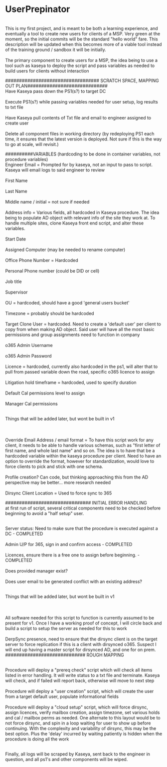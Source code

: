 # UserPrepinator
<br>This is my first project, and is meant to be both a learning experience, and eventually a tool to create new users for clients of a MSP. Very green at the moment, so the initial commits will be the standard "hello world" fare. This description will be updated when this becomes more of a viable tool instead of the training ground / sandbox it will be initially.<br/>
<br>The primary component to create users for a MSP, the idea being to use a tool such as kaseya to deploy the script and pass variables as needed to build users for clients without interaction<br/>



################################## SCRATCH SPACE, MAPPING OUT PLAN#############################
<br>Have Kaseya pass down the PS1(s?) to target DC<br/>
<br>Execute PS1(s?) while passing variables needed for user setup, log results to txt file<br/>
<br>Have Kaseya pull contents of Txt file and email to engineer assigned to create user<br/>
<br>Delete all component files in working directory (by redeploying PS1 each time, it ensures that the latest version is deployed. Not sure if this is the way to go at scale, will revisit.)<br/>


##########VARIABLES (hardcoding to be done in container variables, not procedure variables)
<br>Engineer Email = Prompted for by kaseya, not an input to pass to script. Kaseya will email logs to said engineer to review<br/>
<br>First Name<br/>
<br>Last Name<br/>
<br>Middle name / initial = not sure if needed<br/>
<br>Address info = Various fields, all hardcoded in Kaseya procedure. The idea being to populate AD object with relevant info of the site they work at. To handle multiple sites, clone Kaseya front end script, and alter these variables. <br/>
<br>Start Date<br/>
<br>Assigned Computer (may be needed to rename computer)<br/>
<br>Office Phone Number = Hardcoded<br/>
<br>Personal Phone number (could be DID or cell)<br/>
<br>Job title<br/>
<br>Supervisor<br/>
<br>OU = hardcoded, should have a good 'general users bucket'<br/>
<br>Timezone = probably should be hardcoded<br/>
<br>Target Clone User = hardcoded. Need to create a 'default user' per client to copy from when making AD object. Said user will have all the most basic permissions and group assignments need to function in company<br/>
<br>o365 Admin Username<br/>
<br>o365 Admin Password<br/>
<br>Licence = hardcoded, currently also hardcoded in the ps1, will alter that to pull from passed variable down the road, specific o365 licence to assign<br/>
<br>Litigation hold timeframe = hardcoded, used to specify duration<br/>
<br>Default Cal permissions level to assign<br/>
<br>Manager Cal permissions<br/>


<br>Things that will be added later, but wont be built in v1 <br/>
<br><br/>
<br>Override Email Address / email format = To have this script work for any client, it needs to be able to handle various schemas, such as "first letter of first name, and whole last name" and so on. The idea is to have that be a hardcoded variable within the kaseya procedure per client. Need to have an option to override the format, however for standardization, would love to force clients to pick and stick with one schema. <br/>
<br>Profile creation? Can code, but thinking approaching this from the AD perspective may be better... more research needed<br/>
<br>Dirsync Client Location = Used to force sync to 365<br/>

############################### INITIAL ERROR HANDLING
<br>at first run of script, several critical components need to be checked before beginning to avoid a "half setup" user. <br/>

<br>Server status: Need to make sure that the procedure is executed against a DC - COMPLETED<br/>
<br>Admin U/P for 365, sign in and confirm access - COMPLETED<br/>
<br>Licences, ensure there is a free one to assign before beginning. - COMPLETED <br/>
<br>Does provided manager exist?<br/>
<br>Does user email to be generated conflict with an existing address? <br/>

<br>Things that will be added later, but wont be built in v1 <br/>
<br><br/>
<br>All software needed for this script to function is currently assumed to be present for v1. Once I have a working proof of concept, I will circle back and build a script to setup the server as needed for this to work<br/>
<br>DerpSync presence, need to ensure that the dirsync client is on the target server to force replication if this is a client with dirsynced o365. Suspect I will end up having a master script for dirsynced AD, and one for on prem.<br/>
############################# ROUGH MAPPING

<br>Procedure will deploy a "prereq check" script which will check all items listed in error handling. It will write status to a txt file and terminate. Kaseya will check, and if failed will report back, otherwise will move to next step<br/>
<br>Procedure will deploy a "user creation" script, which will create the user from a target default user, populate informational fields<br/>
<br>Procedure will deploy a "cloud setup" script, which will force dirsync, assign licences, verify mailbox creation, assign timezone, set various holds and cal / mailbox perms as needed. One alternate to this layout would be to not force dirsync, and spin in a loop waiting for user to show up before continuing. With the complexity and variability of dirsync, this may be the best option. Plus the 'delay' incurred by waiting patiently is hidden when the procedure is doing all the work<br/>

<br>Finally, all logs will be scraped by Kaseya, sent back to the engineer in question, and all ps1's and other components will be wiped. <br/>

